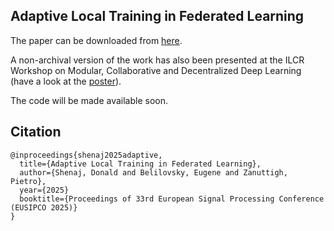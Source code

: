 ## Adaptive Local Training in Federated Learning

The paper can be downloaded from [here](https://medialab.dei.unipd.it/paper_data/ALT/AdaptiveLocalTraining.pdf).

A non-archival version of the work has also been presented at the ILCR Workshop on Modular, Collaborative and Decentralized Deep Learning (have a look at the [poster](https://medialab.dei.unipd.it/paper_data/ALT/poster.pdf)).

The code will be made available soon.

## Citation

```
@inproceedings{shenaj2025adaptive,
  title={Adaptive Local Training in Federated Learning},
  author={Shenaj, Donald and Belilovsky, Eugene and Zanuttigh, Pietro},
  year={2025}
  booktitle={Proceedings of 33rd European Signal Processing Conference (EUSIPCO 2025)}
}
```
